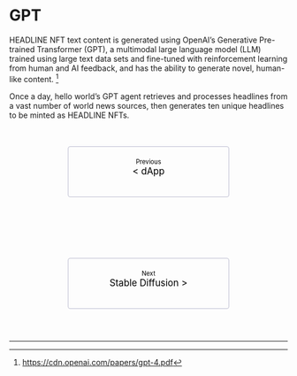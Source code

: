# GPT

<style>
    .pagination-nav {
        display: flex;
        justify-content: center;
        flex-wrap: wrap;
    }

    .pagination-nav__link {
        display: inline-block;
        padding: 20px;
        text-decoration: none;
        background: transparent;
        color: black;
        width: 250px;
        height: 50px;
        border: 1px solid #bcbdd0;
        border-radius: 4px;
        text-align: center;
        margin-bottom: 10px;
    }

    .pagination-nav__sublabel {
        font-size: 0.8em;
    }

    .pagination-nav__label {
        font-size: 1.2em;
    }

    @media screen and (min-width: 769px) {
        .pagination-nav {
            gap: 100px;
        }
    }

    @media screen and (max-width: 768px) {
        .pagination-nav__link {
            width: 100%;
        }
    }
</style>

HEADLINE NFT text content is generated using OpenAI’s Generative Pre-trained Transformer (GPT), a multimodal large language model (LLM) trained using large text data sets and fine-tuned with reinforcement learning from human and AI feedback, and has the ability to generate novel, human-like content. [^11]  

Once a day, hello world’s GPT agent retrieves and processes headlines from a vast number of world news sources, then generates ten unique headlines to be minted as HEADLINE NFTs.
<br>
<br>
<br>

<div class="pagination-nav">
    <a class="pagination-nav__link prev" href="the-hello-world-dapp.md">
        <div class="pagination-nav__sublabel">Previous</div>
        <div class="pagination-nav__label">< dApp</div>
    </a>
    <a class="pagination-nav__link next" href="stable-diffusion.md">
        <div class="pagination-nav__sublabel">Next</div>
        <div class="pagination-nav__label">Stable Diffusion ></div>
    </a>
</div>

<br>
<br>


---

[^11]: <a href="https://cdn.openai.com/papers/gpt-4.pdf" target="_blank">https://cdn.openai.com/papers/gpt-4.pdf</a>






